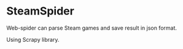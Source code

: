 # SteamSpider

Web-spider can parse Steam games and save result in json format.

Using Scrapy library.
